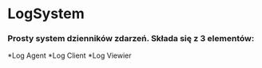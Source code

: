 # LogSystem

### Prosty system dzienników zdarzeń. Składa się z 3 elementów:
*Log Agent
*Log Client
*Log Viewier 
